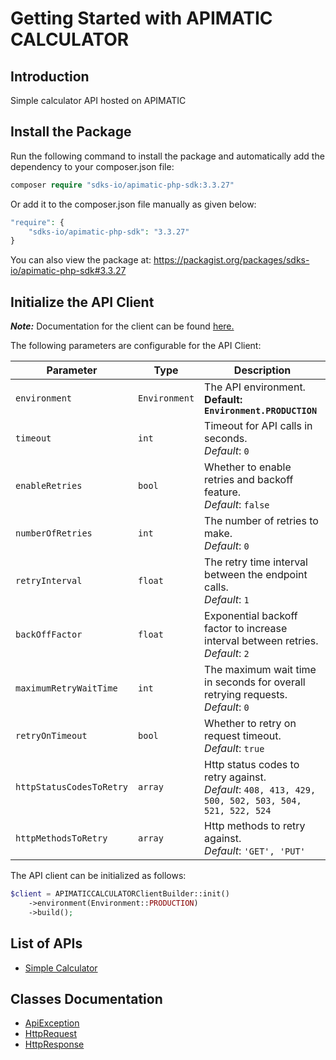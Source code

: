 
# Getting Started with APIMATIC CALCULATOR

## Introduction

Simple calculator API hosted on APIMATIC

## Install the Package

Run the following command to install the package and automatically add the dependency to your composer.json file:

```php
composer require "sdks-io/apimatic-php-sdk:3.3.27"
```

Or add it to the composer.json file manually as given below:

```php
"require": {
    "sdks-io/apimatic-php-sdk": "3.3.27"
}
```

You can also view the package at:
https://packagist.org/packages/sdks-io/apimatic-php-sdk#3.3.27

## Initialize the API Client

**_Note:_** Documentation for the client can be found [here.](https://www.github.com/Syed-Subtain/apimatic-php-php-sdk/tree/3.3.27/doc/client.md)

The following parameters are configurable for the API Client:

| Parameter | Type | Description |
|  --- | --- | --- |
| `environment` | `Environment` | The API environment. <br> **Default: `Environment.PRODUCTION`** |
| `timeout` | `int` | Timeout for API calls in seconds.<br>*Default*: `0` |
| `enableRetries` | `bool` | Whether to enable retries and backoff feature.<br>*Default*: `false` |
| `numberOfRetries` | `int` | The number of retries to make.<br>*Default*: `0` |
| `retryInterval` | `float` | The retry time interval between the endpoint calls.<br>*Default*: `1` |
| `backOffFactor` | `float` | Exponential backoff factor to increase interval between retries.<br>*Default*: `2` |
| `maximumRetryWaitTime` | `int` | The maximum wait time in seconds for overall retrying requests.<br>*Default*: `0` |
| `retryOnTimeout` | `bool` | Whether to retry on request timeout.<br>*Default*: `true` |
| `httpStatusCodesToRetry` | `array` | Http status codes to retry against.<br>*Default*: `408, 413, 429, 500, 502, 503, 504, 521, 522, 524` |
| `httpMethodsToRetry` | `array` | Http methods to retry against.<br>*Default*: `'GET', 'PUT'` |

The API client can be initialized as follows:

```php
$client = APIMATICCALCULATORClientBuilder::init()
    ->environment(Environment::PRODUCTION)
    ->build();
```

## List of APIs

* [Simple Calculator](https://www.github.com/Syed-Subtain/apimatic-php-php-sdk/tree/3.3.27/doc/controllers/simple-calculator.md)

## Classes Documentation

* [ApiException](https://www.github.com/Syed-Subtain/apimatic-php-php-sdk/tree/3.3.27/doc/api-exception.md)
* [HttpRequest](https://www.github.com/Syed-Subtain/apimatic-php-php-sdk/tree/3.3.27/doc/http-request.md)
* [HttpResponse](https://www.github.com/Syed-Subtain/apimatic-php-php-sdk/tree/3.3.27/doc/http-response.md)

